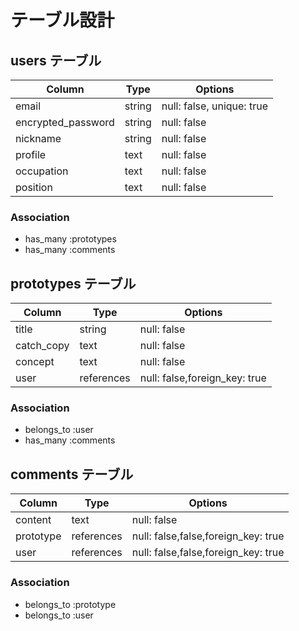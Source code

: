 # テーブル設計

## users テーブル

| Column             | Type   | Options                   |
| ------------------ | ------ | --------------------------|
| email              | string | null: false, unique: true |
| encrypted_password | string | null: false               |
| nickname           | string | null: false               |
| profile            | text   | null: false               |
| occupation         | text   | null: false               |
| position           | text   | null: false               |



### Association

- has_many :prototypes
- has_many :comments

## prototypes テーブル

| Column       | Type       | Options                       |
| ------       | ------     | ------------------------------|
| title        | string     | null: false                   |
| catch_copy   | text       | null: false                   |
| concept      | text       | null: false                   |
| user         | references | null: false,foreign_key: true |


### Association

- belongs_to :user
- has_many :comments



## comments テーブル

| Column    | Type          | Options                               |
| -------   | ----------    | ------------------------------------- |
| content   | text          | null: false                           |
| prototype | references    | null: false,false,foreign_key: true   |
| user      | references    | null: false,false,foreign_key: true   |

### Association

- belongs_to :prototype
- belongs_to :user

